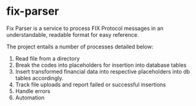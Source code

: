# fix-parser
Fix Parser is a service to process FIX Protocol messages in an understandable, readable format for easy reference.

The project entails a number of processes detailed below:
1. Read file from a directory
2. Break the codes into placeholders for insertion into database tables
3. Insert transformed financial data into respective placeholders into db tables accordingly.
4. Track file uploads and report failed or successful insertions
5. Handle errors
6. Automation
    
